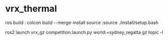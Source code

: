 # vrx_thermal
ros build : colcon build --merge-install
source  :source ./install/setup.bash

ros2 launch vrx_gz competition.launch.py world:=sydney_regatta
gz topic -l
